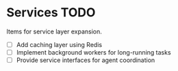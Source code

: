 # Services TODO

Items for service layer expansion.

- [ ] Add caching layer using Redis
- [ ] Implement background workers for long-running tasks
- [ ] Provide service interfaces for agent coordination
